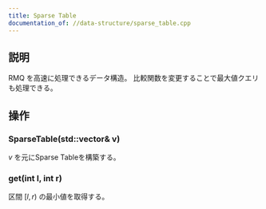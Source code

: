 ```yaml
---
title: Sparse Table
documentation_of: //data-structure/sparse_table.cpp
---
```


## 説明
RMQ を高速に処理できるデータ構造。
比較関数を変更することで最大値クエリも処理できる。

## 操作
### SparseTable(std::vector<T>& v)
$v$ を元にSparse Tableを構築する。
### get(int l, int r)
区間 $[l,r)$ の最小値を取得する。
